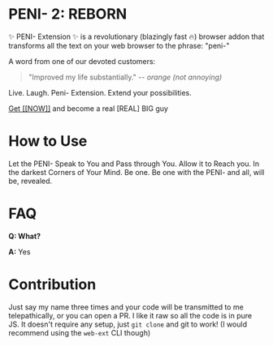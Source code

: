 # PENI- 2: REBORN
✨ PENI- Extension ✨ is a revolutionary (blazingly fast 🔥) browser addon that transforms all the text on your web browser to the phrase: "peni-"

A word from one of our devoted customers:
> "Improved my life substantially."
> -- <cite>orange (not annoying)</cite>

Live. Laugh. Peni- Extension. Extend your possibilities.

[Get [[NOW]]](https://addons.mozilla.org/uk/firefox/addon/p3ni-) and become a real [REAL] BIG guy

# How to Use

Let the PENI- Speak to You and Pass through You. Allow it to Reach you. In the darkest Corners of Your Mind. Be one. Be one with the PENI- and all, will be, revealed.

# FAQ

**Q: What?**

**A:** Yes

# Contribution

Just say my name three times and your code will be transmitted to me telepathically, or you can open a PR. I like it raw so all the code is in pure JS. It doesn't require any setup, just `git clone` and git to work! (I would recommend using the `web-ext` CLI though)